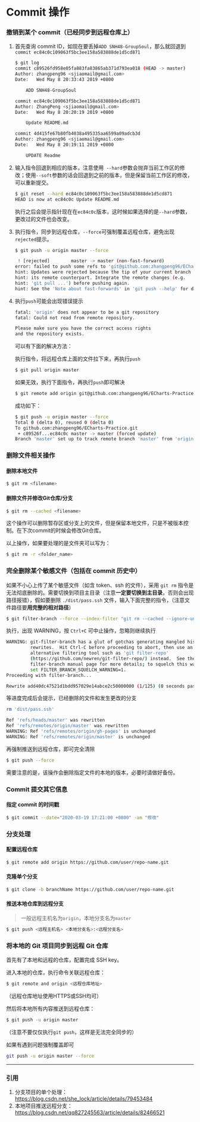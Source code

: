 # Commit 操作



### 撤销到某个 commit（已经同步到远程仓库上）

1. 首先查询 commit ID，如现在要丢掉`ADD SNH48-GroupSoul`，那么就回退到`commit ec84c0c109063f5bc3ee158a583888de1d5cd871`

   ```bash
   $ git log
   commit c89526fd958e05fa883fa83865ab371d793ea018 (HEAD -> master)
   Author: zhangpeng96 <sjiaomail@gmail.com>
   Date:   Wed May 8 20:33:43 2019 +0800
   
       ADD SNH48-GroupSoul
   
   commit ec84c0c109063f5bc3ee158a583888de1d5cd871
   Author: ZhangPeng <sjiaomail@gmail.com>
   Date:   Wed May 8 20:20:19 2019 +0800
   
       Update README.md
   
   commit 4d415fe67b80fb4038a495335aa6599a09adcb3d
   Author: zhangpeng96 <sjiaomail@gmail.com>
   Date:   Wed May 8 20:19:11 2019 +0800
   
       UPDATE Readme
   ```

   

2. 输入指令回退到相应的版本，注意使用` --hard`参数会抛弃当前工作区的修改；使用`--soft`参数的话会回退到之前的版本，但是保留当前工作区的修改，可以重新提交。

   ```bash
   $ git reset --hard ec84c0c109063f5bc3ee158a583888de1d5cd871
   HEAD is now at ec84c0c Update README.md
   ```

   执行之后会提示指针现在在`ec84c0c`版本，这时候如果选择的是`--hard`参数，更改过的文件也会改变。

   

3. 执行指令，同步到远程仓库，`--force`可强制覆盖远程仓库，避免出现`rejected`提示。

   ```bash
   $ git push -u origin master --force
   ```

   ```bash
    ! [rejected]        master -> master (non-fast-forward)
   error: failed to push some refs to 'git@github.com:zhangpeng96/ECharts-Practice.git'
   hint: Updates were rejected because the tip of your current branch is behind
   hint: its remote counterpart. Integrate the remote changes (e.g.
   hint: 'git pull ...') before pushing again.
   hint: See the 'Note about fast-forwards' in 'git push --help' for details.
   ```

   

4. 执行`push`可能会出现错误提示

   ```bash
   fatal: 'origin' does not appear to be a git repository
   fatal: Could not read from remote repository.
   
   Please make sure you have the correct access rights
   and the repository exists.
   ```

   可以有下面的解决方法：

   执行指令，将远程仓库上面的文件拉下来，再执行`push`

   ```bash
   $ git pull origin master
   ```
   如果无效，执行下面指令，再执行`push`即可解决

   ```bash
   $ git remote add origin git@github.com:zhangpeng96/ECharts-Practice.git
   ```

   成功如下：

   ```bash
   $ git push -u origin master --force
   Total 0 (delta 0), reused 0 (delta 0)
   To github.com:zhangpeng96/ECharts-Practice.git
    + c89526f...ec84c0c master -> master (forced update)
   Branch 'master' set up to track remote branch 'master' from 'origin'.
   ```



### 删除文件相关操作

#### 删除本地文件

```bash
$ git rm <filename>
```

#### 删除文件并修改Git仓库/分支

```bash
$ git rm --cached <filename>
```

这个操作可以删除暂存区或分支上的文件，但是保留本地文件，只是不被版本控制。在下次commit的时候会修改Git仓库。

以上操作，如果要处理的是文件夹可以写为：

```bash
$ git rm -r <folder_name>
```



### 完全删除某个敏感文件（包括在 commit 历史中）

如果不小心上传了某个敏感文件（如含 token、ssh 的文件），采用 `git rm` 指令是无法彻底删除的。需要切换到项目主目录（注意**一定要切换到主目录**，否则会出现路径报错），假如要删除 `./dist/pass.ssh` 文件，输入下面完整的指令，（注意文件路径要**用完整的相对路径**）

```bash
$ git filter-branch --force --index-filter "git rm --cached --ignore-unmatch ./dist/pass.ssh" --prune-empty --tag-name-filter cat -- --all
```

执行，出现 WARNING，按 `Ctrl+C` 可中止操作，忽略则继续执行

```bash
WARNING: git-filter-branch has a glut of gotchas generating mangled history
         rewrites.  Hit Ctrl-C before proceeding to abort, then use an
         alternative filtering tool such as 'git filter-repo'
         (https://github.com/newren/git-filter-repo/) instead.  See the
         filter-branch manual page for more details; to squelch this warning,
         set FILTER_BRANCH_SQUELCH_WARNING=1.
Proceeding with filter-branch...

Rewrite add40dc47521d1bdd957029e14abce2c50000000 (1/125) (0 seconds passed, remains 10 predicted)
```

等进度完成后会提示，已经删除的文件和发生更改的分支

```bash
rm 'dist/pass.ssh'

Ref 'refs/heads/master' was rewritten
Ref 'refs/remotes/origin/master' was rewritten
WARNING: Ref 'refs/remotes/origin/gh-pages' is unchanged
WARNING: Ref 'refs/remotes/origin/master' is unchanged

```

再强制推送到远程仓库，即可完全清除

```bash
$ git push --force
```

需要注意的是，该操作会删除指定文件的本地的版本，必要时请做好备份。

### Commit 提交其它信息

#### 指定 commit 的时间戳

```bash
$ git commit --date="2020-03-19 17:21:00 +0800" -am "修改"
```

### 分支处理

#### 配置远程仓库

```bash
$ git remote add origin https://github.com/user/repo-name.git
```

#### 克隆单个分支

```bash
$ git clone -b branchName https://github.com/user/repo-name.git
```

#### 推送本地仓库到远程分支

>  一般远程主机名为`origin`，本地分支名为`master`

```bash
$ git push <远程主机名> <本地分支名>:<远程分支名>
```



### 将本地的 Git 项目同步到远程 Git 仓库

首先有了本地和远程的仓库，配置完成 SSH key。

进入本地的仓库，执行命令关联远程仓库：

```bash
$ git remote and origin <远程仓库地址>
```

（远程仓库地址使用HTTPS或SSH均可）

然后将本地所有内容推送到远程仓库：

```bash
$ git push -u origin master
```

（注意不要仅仅执行`git push`，这样是无法完全同步的）

如果有遇到问题强制覆盖即可

```bash
git push -u origin master --force
```





---



### 引用

1. 分支项目的单个处理：<https://blog.csdn.net/she_lock/article/details/79453484>
2. 本地项目推送远程分支：<https://blog.csdn.net/qq827245563/article/details/82466521>
